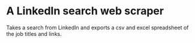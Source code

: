 # A LinkedIn search web scraper

Takes a search from LinkedIn and exports a csv and excel spreadsheet of the job titles and links.
